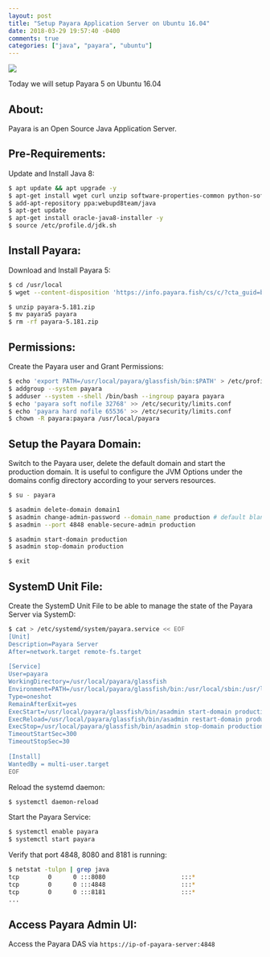 ```yaml
---
layout: post
title: "Setup Payara Application Server on Ubuntu 16.04"
date: 2018-03-29 19:57:40 -0400
comments: true
categories: ["java", "payara", "ubuntu"] 
---
```


![](https://i.snag.gy/CJMlTj.jpg)

Today we will setup Payara 5 on Ubuntu 16.04

## About:

Payara is an Open Source Java Application Server.

## Pre-Requirements:

Update and Install Java 8:

```bash
$ apt update && apt upgrade -y
$ apt-get install wget curl unzip software-properties-common python-software-properties -y
$ add-apt-repository ppa:webupd8team/java
$ apt-get update
$ apt-get install oracle-java8-installer -y
$ source /etc/profile.d/jdk.sh
```

## Install Payara:

Download and Install Payara 5:

```bash
$ cd /usr/local
$ wget --content-disposition 'https://info.payara.fish/cs/c/?cta_guid=b9609f35-f630-492f-b3c0-238fc55f489b&placement_guid=7cca6202-06a3-4c29-aee0-ca58af60528a&portal_id=334594&redirect_url=APefjpGt1aFvHUflpzz7Lec8jDz7CbeIIHZmgORmDSpteTCT2XjiMvjEzeY8yte3kiHi7Ph9mWDB7qUDEr96P0JS8Ev2ZFqahif2huSBfQV6lt4S6YUQpzPMrpHgf_n4VPV62NjKe8vLZBLnYkUALyR2mkrU3vWe7ME9XjHJqYPsHtxkHn-W7bYPFgY2LjEzKIYrdUsCviMgGrUh_LIbLxCESBa0N90vzaWKjK5EwZT021VaPP0jgfgvt0gF2UdtBQGcsTHrAlrb&hsutk=c279766888b67917a591ec4e209cb29a&canon=https%3A%2F%2Fwww.payara.fish%2Fall_downloads&click=5bad781c-f4f5-422d-ba2b-5e0c2bff7098&utm_referrer=https%3A%2F%2Fwww.google.co.za%2F&__hstc=229474563.c279766888b67917a591ec4e209cb29a.1519832301251.1521408251653.1521485598794.4&__hssc=229474563.7.1521485598794&__hsfp=2442083907'

$ unzip payara-5.181.zip
$ mv payara5 payara
$ rm -rf payara-5.181.zip
```

## Permissions:

Create the Payara user and Grant Permissions:

```bash
$ echo 'export PATH=/usr/local/payara/glassfish/bin:$PATH' > /etc/profile.d/payara.sh
$ addgroup --system payara
$ adduser --system --shell /bin/bash --ingroup payara payara
$ echo 'payara soft nofile 32768' >> /etc/security/limits.conf
$ echo 'payara hard nofile 65536' >> /etc/security/limits.conf
$ chown -R payara:payara /usr/local/payara
```

## Setup the Payara Domain:

Switch to the Payara user, delete the default domain and start the production domain. It is useful to configure the JVM Options under the domains config directory according to your servers resources.

```bash
$ su - payara

$ asadmin delete-domain domain1
$ asadmin change-admin-password --domain_name production # default blank pass for admin
$ asadmin --port 4848 enable-secure-admin production

$ asadmin start-domain production
$ asadmin stop-domain production

$ exit
```

## SystemD Unit File:

Create the SystemD Unit File to be able to manage the state of the Payara Server via SystemD:

```bash
$ cat > /etc/systemd/system/payara.service << EOF
[Unit]
Description=Payara Server
After=network.target remote-fs.target
 
[Service]
User=payara
WorkingDirectory=/usr/local/payara/glassfish
Environment=PATH=/usr/local/payara/glassfish/bin:/usr/local/sbin:/usr/local/bin:/usr/sbin:/usr/bin:/sbin:/bin:/usr/lib/jvm/java-8-oracle/bin:/usr/lib/jvm/java-8-oracle/db/bin:/usr/lib/jvm/java-8-oracle/jre/bin
Type=oneshot
RemainAfterExit=yes
ExecStart=/usr/local/payara/glassfish/bin/asadmin start-domain production
ExecReload=/usr/local/payara/glassfish/bin/asadmin restart-domain production
ExecStop=/usr/local/payara/glassfish/bin/asadmin stop-domain production
TimeoutStartSec=300
TimeoutStopSec=30
 
[Install]
WantedBy = multi-user.target
EOF
```

Reload the systemd daemon:

```bash
$ systemctl daemon-reload
```

Start the Payara Service:

```bash
$ systemctl enable payara
$ systemctl start payara
```

Verify that port 4848, 8080 and 8181 is running:

```bash
$ netstat -tulpn | grep java
tcp        0      0 :::8080                     :::*                        LISTEN      24542/java
tcp        0      0 :::4848                     :::*                        LISTEN      24542/java
tcp        0      0 :::8181                     :::*                        LISTEN      24542/java
...
```

## Access Payara Admin UI:

Access the Payara DAS via `https://ip-of-payara-server:4848`
